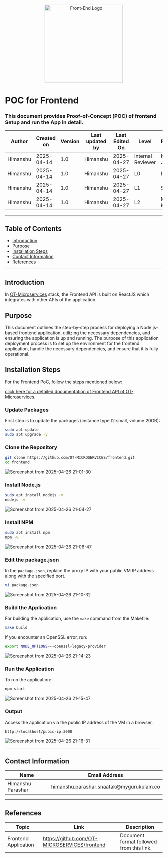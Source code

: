 <p align="center">
  <img src="https://techvana.org.nz/wp-content/uploads/2014/09/front-end-logo-e1462601868312-768x179.png" alt="Front-End Logo" width="250"/>
</p>


# POC for Frontend

### This document provides Proof-of-Concept (POC) of frontend Setup and run the App in detail.

| **Author** | **Created on** | **Version** | **Last updated by** | **Last Edited On** | **Level**          | **Reviewer**    |
|------------|----------------|-------------|---------------------|--------------------|--------------------|-----------------|
| Himanshu   | 2025-04-14      | 1.0         | Himanshu            | 2025-04-27         | Internal Reviewer  | Komal Jaiswal   |
| Himanshu   | 2025-04-14      | 1.0         | Himanshu            | 2025-04-27         | L0                 | Imran           |
| Himanshu   | 2025-04-14      | 1.0         | Himanshu            | 2025-04-27         | L1                 | Shashi          |
| Himanshu   | 2025-04-14      | 1.0         | Himanshu            | 2025-04-27         | L2                 | Mahesh Kumar    |

---

## Table of Contents
- [Introduction](#introduction)
- [Purpose](#purpose)
- [Installation Steps](#installation-steps)
- [Contact Information](#contact-information)
- [References](#references)

---

## Introduction
In [OT-Microservices](https://github.com/OT-MICROSERVICES) stack, the Frontend API is built on ReactJS which integrates with other APIs of the application.

## Purpose
This document outlines the step-by-step process for deploying a Node.js-based frontend application, utilizing the necessary dependencies, and ensuring the application is up and running.
The purpose of this application deployment process is to set up the environment for the frontend application, handle the necessary dependencies, and ensure that it is fully operational.


## Installation Steps
For the Frontend PoC, follow the steps mentioned below:

[click here for a detailed documentation of Frontend API of OT-Microservices](https://github.com/Cloud-NInja-snaatak/Documentation/blob/kanika-SCRUM-97/ot_ms_understanding/frontend/documentation.md).


###  Update Packages
First step is to update the packages (instance type t2.small, volume 20GB):
```sh
sudo apt update
sudo apt upgrade -y
```

###  Clone the Repository
```sh
git clone https://github.com/OT-MICROSERVICES/frontend.git
cd frontend
```
![Screenshot from 2025-04-26 21-01-30](https://github.com/user-attachments/assets/16095d21-023d-435b-911e-4bf9712455d0)


###  Install Node.js
```sh
sudo apt install nodejs -y
nodejs -v
```
![Screenshot from 2025-04-26 21-04-27](https://github.com/user-attachments/assets/48b6e8f6-be31-4ccf-af75-7aa575cb0898)


###  Install NPM
```sh
sudo apt install npm
npm -v
```
![Screenshot from 2025-04-26 21-06-47](https://github.com/user-attachments/assets/3e21056f-1e0a-47eb-a0c0-4b3340fcef11)

###  Edit the package.json
In the `package.json`, replace the proxy IP with your public VM IP address along with the specified port.

```sh
vi package.json
```

![Screenshot from 2025-04-26 21-10-32](https://github.com/user-attachments/assets/ba0876e5-f852-4534-a17d-422784c273db)

###  Build the Application
For building the application, use the `make` command from the Makefile:
```sh
make build
```
If you encounter an OpenSSL error, run:
```sh
export NODE_OPTIONS=--openssl-legacy-provider
```
![Screenshot from 2025-04-26 21-14-23](https://github.com/user-attachments/assets/e03c8618-acce-4b28-a892-7fb932c2415f)

###  Run the Application
To run the application:
```sh
npm start
```
![Screenshot from 2025-04-26 21-15-47](https://github.com/user-attachments/assets/3c3d4518-42f5-4a3d-8c5e-e79cc1c0464d)

###  Output
Access the application via the public IP address of the VM in a browser.
```
http://localhost/pubic-ip:3000
```

![Screenshot from 2025-04-26 21-16-31](https://github.com/user-attachments/assets/5a719dec-5a47-4d6a-80ef-644bd82ed977)


---

## Contact Information
| Name              | Email Address                                   |
|-------------------|--------------------------------------------------|
| Himanshu Parashar | himanshu.parashar.snaatak@mygurukulam.co         |

---

## References

| Topic                | Link                                                                 | Description                                               |
|----------------------|----------------------------------------------------------------------|-----------------------------------------------------------|
| Frontend Application | https://github.com/OT-MICROSERVICES/frontend                         | Document format followed from this link.                 |
